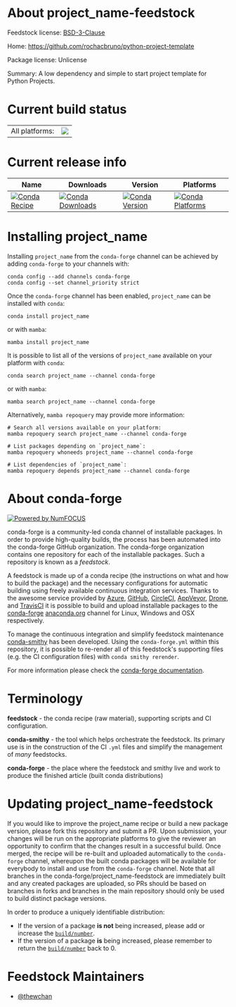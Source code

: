 About project_name-feedstock
============================

Feedstock license: [BSD-3-Clause](https://github.com/conda-forge/project_name-feedstock/blob/main/LICENSE.txt)

Home: https://github.com/rochacbruno/python-project-template

Package license: Unlicense

Summary: A low dependency and simple to start project template for Python Projects.

Current build status
====================


<table><tr><td>All platforms:</td>
    <td>
      <a href="https://dev.azure.com/conda-forge/feedstock-builds/_build/latest?definitionId=13746&branchName=main">
        <img src="https://dev.azure.com/conda-forge/feedstock-builds/_apis/build/status/project_name-feedstock?branchName=main">
      </a>
    </td>
  </tr>
</table>

Current release info
====================

| Name | Downloads | Version | Platforms |
| --- | --- | --- | --- |
| [![Conda Recipe](https://img.shields.io/badge/recipe-project_name-green.svg)](https://anaconda.org/conda-forge/project_name) | [![Conda Downloads](https://img.shields.io/conda/dn/conda-forge/project_name.svg)](https://anaconda.org/conda-forge/project_name) | [![Conda Version](https://img.shields.io/conda/vn/conda-forge/project_name.svg)](https://anaconda.org/conda-forge/project_name) | [![Conda Platforms](https://img.shields.io/conda/pn/conda-forge/project_name.svg)](https://anaconda.org/conda-forge/project_name) |

Installing project_name
=======================

Installing `project_name` from the `conda-forge` channel can be achieved by adding `conda-forge` to your channels with:

```
conda config --add channels conda-forge
conda config --set channel_priority strict
```

Once the `conda-forge` channel has been enabled, `project_name` can be installed with `conda`:

```
conda install project_name
```

or with `mamba`:

```
mamba install project_name
```

It is possible to list all of the versions of `project_name` available on your platform with `conda`:

```
conda search project_name --channel conda-forge
```

or with `mamba`:

```
mamba search project_name --channel conda-forge
```

Alternatively, `mamba repoquery` may provide more information:

```
# Search all versions available on your platform:
mamba repoquery search project_name --channel conda-forge

# List packages depending on `project_name`:
mamba repoquery whoneeds project_name --channel conda-forge

# List dependencies of `project_name`:
mamba repoquery depends project_name --channel conda-forge
```


About conda-forge
=================

[![Powered by
NumFOCUS](https://img.shields.io/badge/powered%20by-NumFOCUS-orange.svg?style=flat&colorA=E1523D&colorB=007D8A)](https://numfocus.org)

conda-forge is a community-led conda channel of installable packages.
In order to provide high-quality builds, the process has been automated into the
conda-forge GitHub organization. The conda-forge organization contains one repository
for each of the installable packages. Such a repository is known as a *feedstock*.

A feedstock is made up of a conda recipe (the instructions on what and how to build
the package) and the necessary configurations for automatic building using freely
available continuous integration services. Thanks to the awesome service provided by
[Azure](https://azure.microsoft.com/en-us/services/devops/), [GitHub](https://github.com/),
[CircleCI](https://circleci.com/), [AppVeyor](https://www.appveyor.com/),
[Drone](https://cloud.drone.io/welcome), and [TravisCI](https://travis-ci.com/)
it is possible to build and upload installable packages to the
[conda-forge](https://anaconda.org/conda-forge) [anaconda.org](https://anaconda.org/)
channel for Linux, Windows and OSX respectively.

To manage the continuous integration and simplify feedstock maintenance
[conda-smithy](https://github.com/conda-forge/conda-smithy) has been developed.
Using the ``conda-forge.yml`` within this repository, it is possible to re-render all of
this feedstock's supporting files (e.g. the CI configuration files) with ``conda smithy rerender``.

For more information please check the [conda-forge documentation](https://conda-forge.org/docs/).

Terminology
===========

**feedstock** - the conda recipe (raw material), supporting scripts and CI configuration.

**conda-smithy** - the tool which helps orchestrate the feedstock.
                   Its primary use is in the construction of the CI ``.yml`` files
                   and simplify the management of *many* feedstocks.

**conda-forge** - the place where the feedstock and smithy live and work to
                  produce the finished article (built conda distributions)


Updating project_name-feedstock
===============================

If you would like to improve the project_name recipe or build a new
package version, please fork this repository and submit a PR. Upon submission,
your changes will be run on the appropriate platforms to give the reviewer an
opportunity to confirm that the changes result in a successful build. Once
merged, the recipe will be re-built and uploaded automatically to the
`conda-forge` channel, whereupon the built conda packages will be available for
everybody to install and use from the `conda-forge` channel.
Note that all branches in the conda-forge/project_name-feedstock are
immediately built and any created packages are uploaded, so PRs should be based
on branches in forks and branches in the main repository should only be used to
build distinct package versions.

In order to produce a uniquely identifiable distribution:
 * If the version of a package **is not** being increased, please add or increase
   the [``build/number``](https://docs.conda.io/projects/conda-build/en/latest/resources/define-metadata.html#build-number-and-string).
 * If the version of a package **is** being increased, please remember to return
   the [``build/number``](https://docs.conda.io/projects/conda-build/en/latest/resources/define-metadata.html#build-number-and-string)
   back to 0.

Feedstock Maintainers
=====================

* [@thewchan](https://github.com/thewchan/)

